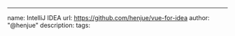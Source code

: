 ---
name: IntelliJ IDEA
url: https://github.com/henjue/vue-for-idea
author: "@henjue"
description: 
tags: